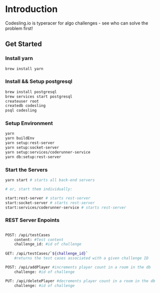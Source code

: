 # Introduction

Codesling.io is typeracer for algo challenges - see who can solve the problem first!

## Get Started

### Install yarn

```bash
brew install yarn
```

### Install && Setup postgresql

```bash
brew install postgresql
brew services start postgresql
createuser root
createdb codesling
psql codesling
```

### Setup Environment

```bash
yarn
yarn buildEnv
yarn setup:rest-server
yarn setup:socket-server
yarn setup:services/coderunner-service
yarn db:setup:rest-server
```

### Start the Servers

```bash
yarn start # starts all back-end servers

# or, start them individually:

start:rest-server # starts rest-server
start:socket-server # starts rest-server
start:services/coderunner-service # starts rest-server
```

### REST Server Enpoints

```bash

POST: /api/testCases
    content: #Test content
    challenge_id: #id of challenge 
    
GET: /api/testCases/`${challenge_id}`
    #returns the test cases associated with a given challenge ID

POST: /api/addPlayer #increments player count in a room in the db
    challenge: #id of challenge

PUT: /api/deletePlayer #decrements player count in a room in the db
    challenge: #id of challenge



```